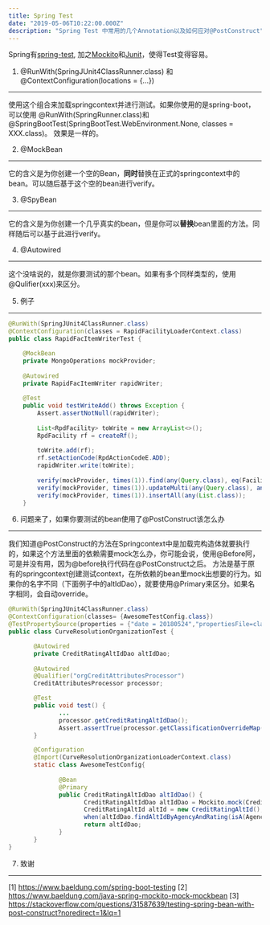 ```yaml
---
title: Spring Test
date: "2019-05-06T10:22:00.000Z"
description: "Spring Test 中常用的几个Annotation以及如何应对@PostConstruct"
---
```


Spring有[spring-test](https://docs.spring.io/spring/docs/current/spring-framework-reference/testing.html), 加之[Mockito](https://site.mockito.org/)和[Junit](https://junit.org/junit4/)，使得Test变得容易。

1. @RunWith(SpringJUnit4ClassRunner.class) 和 @ContextConfiguration(locations = {...})
------------
使用这个组合来加载springcontext并进行测试。如果你使用的是spring-boot，可以使用 @RunWith(SpringRunner.class)和@SpringBootTest(SpringBootTest.WebEnvironment.None, classes = XXX.class)。 效果是一样的。

2. @MockBean
------------
它的含义是为你创建一个空的Bean，**同时**替换在正式的springcontext中的bean。可以随后基于这个空的bean进行verify。

3. @SpyBean
----------
它的含义是为你创建一个几乎真实的bean，但是你可以**替换**bean里面的方法。同样随后可以基于此进行verify。

4. @Autowired
----------
这个没啥说的，就是你要测试的那个bean。如果有多个同样类型的，使用@Qulifier(xxx)来区分。

5. 例子
--------
```java
@RunWith(SpringJUnit4ClassRunner.class)
@ContextConfiguration(classes = RapidFacilityLoaderContext.class)
public class RapidFacItemWriterTest {

	@MockBean
	private MongoOperations mockProvider;
	
	@Autowired
	private RapidFacItemWriter rapidWriter;
	
	@Test
	public void testWriteAdd() throws Exception {
		Assert.assertNotNull(rapidWriter);
		
		List<RpdFacility> toWrite = new ArrayList<>();
		RpdFacility rf = createRf();
		
		toWrite.add(rf);
		rf.setActionCode(RpdActionCodeE.ADD);
		rapidWriter.write(toWrite);
		
		verify(mockProvider, times(1)).find(any(Query.class), eq(Facility.class));
		verify(mockProvider, times(1)).updateMulti(any(Query.class), any(Update.class), eq(Facility.class));
		verify(mockProvider, times(1)).insertAll(any(List.class));
	}
```

6. 问题来了，如果你要测试的bean使用了@PostConstruct该怎么办
------------------
我们知道@PostConstruct的方法在Springcontext中是加载完构造体就要执行的，如果这个方法里面的依赖需要mock怎么办，你可能会说，使用@Before阿，可是并没有用，因为@before执行代码在@PostConstruct之后。 方法是基于原有的springcontext创建测试context，在所依赖的bean里mock出想要的行为。如果你的名字不同（下面例子中的altIdDao），就要使用@Primary来区分。如果名字相同，会自动override。

```java
@RunWith(SpringJUnit4ClassRunner.class)
@ContextConfiguration(classes= {AwesomeTestConfig.class})
@TestPropertySource(properties = {"date = 20180524","propertiesFile=classpath:xxx.properties","./data/input/cds=.","CVA_HOME=.","fileName=emptyfile"})
public class CurveResolutionOrganizationTest {

       @Autowired
       private CreditRatingAltIdDao altIdDao;
       
       @Autowired
       @Qualifier("orgCreditAttributesProcessor")
       CreditAttributesProcessor processor;

       @Test
       public void test() {
              ...
              processor.getCreditRatingAltIdDao();
              Assert.assertTrue(processor.getClassificationOverrideMap()==map);
       }

       @Configuration
       @Import(CurveResolutionOrganizationLoaderContext.class)
       static class AwesomeTestConfig{
              
              @Bean
              @Primary
              public CreditRatingAltIdDao altIdDao() {
                     CreditRatingAltIdDao altIdDao = Mockito.mock(CreditRatingAltIdDao.class);
                     CreditRatingAltId altId = new CreditRatingAltId();
                     when(altIdDao.findAltIdByAgencyAndRating(isA(AgencyE.class), anyString())).thenReturn(altId);
                     return altIdDao;
              }
       }
}

```

7. 致谢
--------
[1] https://www.baeldung.com/spring-boot-testing
[2] https://www.baeldung.com/java-spring-mockito-mock-mockbean
[3] https://stackoverflow.com/questions/31587639/testing-spring-bean-with-post-construct?noredirect=1&lq=1
